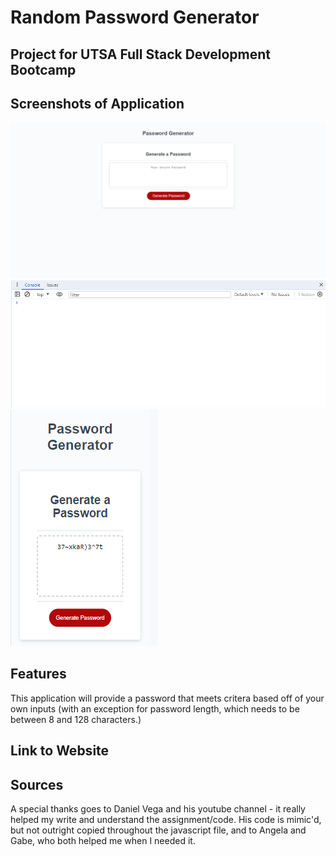 # Random Password Generator

## Project for UTSA Full Stack Development Bootcamp

## Screenshots of Application
![Screenshot of application at full-width.](image-1.png)
![Screenshot of errorless console log after the application runs.](image-2.png)
![Screenshot of application on a mobile device.](image-3.png)

## Features 

This application will provide a password that meets critera based off of your own inputs (with an exception for password length, which needs to be between 8 and 128 characters.) 

## Link to Website



## Sources 
A special thanks goes to Daniel Vega and his youtube channel - it really helped my write and understand the assignment/code. His code is mimic'd, but not outright copied throughout the javascript file, and to Angela and Gabe, who both helped me when I needed it.  